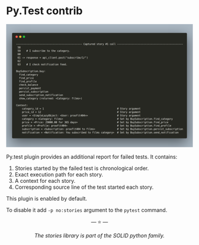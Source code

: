# Py.Test contrib

![Py.Test Report](https://raw.githubusercontent.com/dry-python/dry-python.github.io/develop/slides/pics/pytest.png)

Py.test plugin provides an additional report for failed tests. It
contains:

1. Stories started by the failed test is chronological order.
2. Exact execution path for each story.
3. A context for each story.
4. Corresponding source line of the test started each story.

This plugin is enabled by default.

To disable it add `-p no:stories` argument to the `pytest` command.

<p align="center">&mdash; ⭐️ &mdash;</p>
<p align="center"><i>The stories library is part of the SOLID python family.</i></p>
